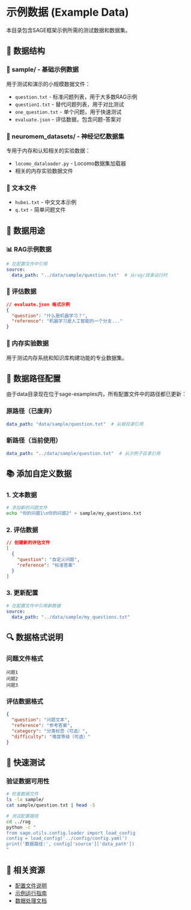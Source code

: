 # 示例数据 (Example Data)

本目录包含SAGE框架示例所需的测试数据和数据集。

## 📁 数据结构

### 📄 sample/ - 基础示例数据
用于测试和演示的小规模数据文件：

- `question.txt` - 标准问题列表，用于大多数RAG示例
- `question1.txt` - 替代问题列表，用于对比测试
- `one_question.txt` - 单个问题，用于快速测试
- `evaluate.json` - 评估数据，包含问题-答案对

### 🧠 neuromem_datasets/ - 神经记忆数据集
专用于内存和认知相关的实验数据：
- `locomo_dataloader.py` - Locomo数据集加载器
- 相关的内存实验数据文件

### 📝 文本文件
- `hubei.txt` - 中文文本示例
- `q.txt` - 简单问题文件

## 🎯 数据用途

### 📊 RAG示例数据
```yaml
# 在配置文件中引用
source:
  data_path: "../data/sample/question.txt"  # 从rag/目录运行时
```

### 🧪 评估数据
```json
// evaluate.json 格式示例
{
  "question": "什么是机器学习？",
  "reference": "机器学习是人工智能的一个分支..."
}
```

### 💾 内存实验数据
用于测试内存系统和知识库构建功能的专业数据集。

## 🔧 数据路径配置

由于data目录现在位于sage-examples内，所有配置文件中的路径都已更新：

### 原路径（已废弃）
```yaml
data_path: "data/sample/question.txt"  # 从根目录引用
```

### 新路径（当前使用）
```yaml
data_path: "../data/sample/question.txt"  # 从示例子目录引用
```

## 📚 添加自定义数据

### 1. 文本数据
```bash
# 添加新的问题文件
echo "你的问题1\n你的问题2" > sample/my_questions.txt
```

### 2. 评估数据
```json
// 创建新的评估文件
[
  {
    "question": "自定义问题",
    "reference": "标准答案"
  }
]
```

### 3. 更新配置
```yaml
# 在配置文件中引用新数据
source:
  data_path: "../data/sample/my_questions.txt"
```

## 🔍 数据格式说明

### 问题文件格式
```
问题1
问题2
问题3
```

### 评估数据格式
```json
{
  "question": "问题文本",
  "reference": "参考答案",
  "category": "分类标签（可选）",
  "difficulty": "难度等级（可选）"
}
```

## 🚀 快速测试

### 验证数据可用性
```bash
# 检查数据文件
ls -la sample/
cat sample/question.txt | head -5

# 测试配置路径
cd ../rag
python -c "
from sage.utils.config.loader import load_config
config = load_config('../config/config.yaml')
print('数据路径:', config['source']['data_path'])
"
```

## 🔗 相关资源

- [配置文件说明](../config/README.md)
- [示例运行指南](../README.md)
- [数据处理文档](../../docs/data-processing.md)

